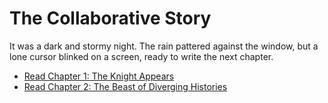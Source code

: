 # The Collaborative Story

It was a dark and stormy night. The rain pattered against the window, but a lone cursor blinked on a screen, ready to write the next chapter.

- [Read Chapter 1: The Knight Appears](chapter_1.ts)
- [Read Chapter 2: The Beast of Diverging Histories](chapter_2.ts)